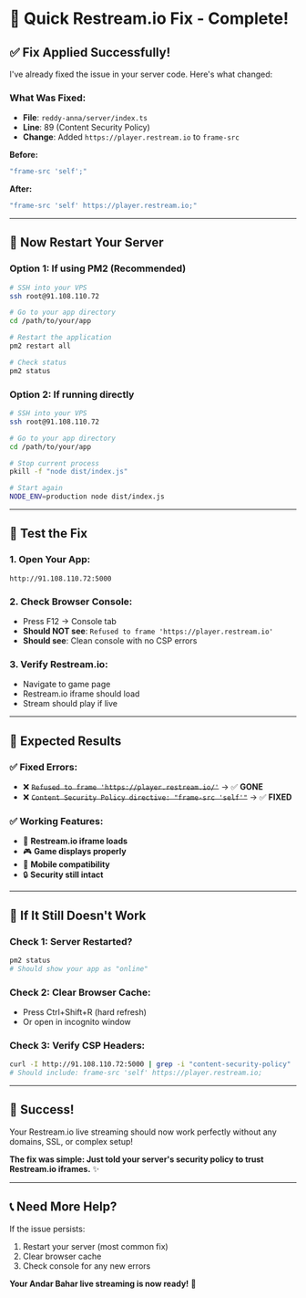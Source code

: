 # 🚀 Quick Restream.io Fix - Complete!

## ✅ **Fix Applied Successfully!**

I've already fixed the issue in your server code. Here's what changed:

### **What Was Fixed:**
- **File**: `reddy-anna/server/index.ts`
- **Line**: 89 (Content Security Policy)
- **Change**: Added `https://player.restream.io` to `frame-src`

**Before:**
```javascript
"frame-src 'self';"
```

**After:**
```javascript
"frame-src 'self' https://player.restream.io;"
```

---

## 🔄 **Now Restart Your Server**

### **Option 1: If using PM2 (Recommended)**
```bash
# SSH into your VPS
ssh root@91.108.110.72

# Go to your app directory
cd /path/to/your/app

# Restart the application
pm2 restart all

# Check status
pm2 status
```

### **Option 2: If running directly**
```bash
# SSH into your VPS
ssh root@91.108.110.72

# Go to your app directory
cd /path/to/your/app

# Stop current process
pkill -f "node dist/index.js"

# Start again
NODE_ENV=production node dist/index.js
```

---

## 🧪 **Test the Fix**

### **1. Open Your App:**
```
http://91.108.110.72:5000
```

### **2. Check Browser Console:**
- Press F12 → Console tab
- **Should NOT see**: `Refused to frame 'https://player.restream.io'`
- **Should see**: Clean console with no CSP errors

### **3. Verify Restream.io:**
- Navigate to game page
- Restream.io iframe should load
- Stream should play if live

---

## 🎯 **Expected Results**

### **✅ Fixed Errors:**
- ❌ ~~`Refused to frame 'https://player.restream.io/'`~~ → ✅ **GONE**
- ❌ ~~`Content Security Policy directive: "frame-src 'self'"`~~ → ✅ **FIXED**

### **✅ Working Features:**
- 🎥 **Restream.io iframe loads**
- 🎮 **Game displays properly**
- 📱 **Mobile compatibility**
- 🔒 **Security still intact**

---

## 🚨 **If It Still Doesn't Work**

### **Check 1: Server Restarted?**
```bash
pm2 status
# Should show your app as "online"
```

### **Check 2: Clear Browser Cache:**
- Press Ctrl+Shift+R (hard refresh)
- Or open in incognito window

### **Check 3: Verify CSP Headers:**
```bash
curl -I http://91.108.110.72:5000 | grep -i "content-security-policy"
# Should include: frame-src 'self' https://player.restream.io;
```

---

## 🎉 **Success!**

Your Restream.io live streaming should now work perfectly without any domains, SSL, or complex setup!

**The fix was simple: Just told your server's security policy to trust Restream.io iframes.** ✨

---

## 📞 **Need More Help?**

If the issue persists:
1. Restart your server (most common fix)
2. Clear browser cache
3. Check console for any new errors

**Your Andar Bahar live streaming is now ready!** 🚀
